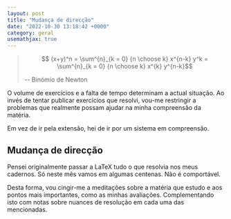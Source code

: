 ```yaml
---
layout: post
title: "Mudança de direcção"
date: "2022-10-30 13:18:42 +0000"
category: geral
usemathjax: true
---
```


> $$ (x+y)^n = \sum^{n}_{k = 0} {n \choose k} x^{n-k} y^k =
\sum^{n}_{k = 0} {n \choose k} x^{k} y^{n-k}$$
>
> -- Binómio de Newton


O volume de exercícios e a falta de tempo determinam a actual situação. Ao
invés de tentar publicar exercícios que resolvi, vou-me restringir a problemas
que realmente possam ajudar na minha compreensão da matéria.

Em vez de ir pela extensão, hei de ir por um sistema em compreensão.

## Mudança de direcção

Pensei originalmente passar a LaTeX tudo o que resolvia nos meus cadernos. Só
neste mês vamos em algumas centenas. Não é comportável.

Desta forma, vou cingir-me a meditações sobre a matéria que estudo e aos
pontos mais importantes, como as minhas avaliações. Complementando isto com 
notas sobre nuances de resolução em cada uma das mencionadas.


